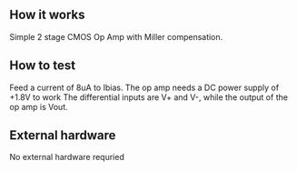 <!---

This file is used to generate your project datasheet. Please fill in the information below and delete any unused
sections.

You can also include images in this folder and reference them in the markdown. Each image must be less than
512 kb in size, and the combined size of all images must be less than 1 MB.
-->

## How it works

Simple 2 stage CMOS Op Amp with Miller compensation.

## How to test

Feed a current of 8uA to Ibias.
The op amp needs a DC power supply of +1.8V to work
The differential inputs are V+ and V-, while the output of the op amp is Vout.

## External hardware

No external hardware requried
